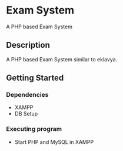 # Exam System

A PHP based Exam System

## Description

A PHP based Exam System similar to eklavya.

## Getting Started

### Dependencies

* XAMPP
* DB Setup

### Executing program

* Start PHP and MySQL in XAMPP
